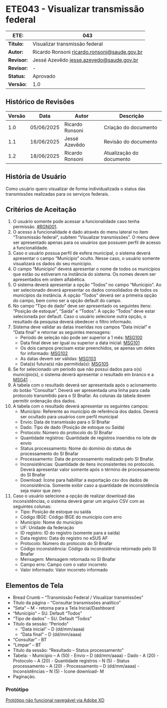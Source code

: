 # ETE043 - Visualizar transmissão federal

| **ETE:**     | 043                                            |
|--------------|------------------------------------------------|
| **Título:**  | Visualizar transmissão federal                 |
| **Autor:**   | Ricardo Ronsoni <ricardo.ronsoni@saude.gov.br> |
| **Revisor:** | Jessé Azevêdo <jesse.azevedo@saude.gov.br>     |
| **Revisor:** | -                                              |
| **Status:**  | Aprovado                                       |
| **Versão:**  | 1.0                                            |

## Histórico de Revisões

| **Versão** | **Data**   | **Autor**       | **Descrição**            |
|------------|------------|-----------------|--------------------------|
| 1.0        | 05/06/2025 | Ricardo Ronsoni | Criação do documento     |
| 1.1        | 16/06/2025 | Jessé Azevêdo   | Revisão do documento     |
| 1.2        | 18/06/2025 | Ricardo Ronsoni | Atualização do documento |

## História de Usuário

Como usuário quero visualizar de forma individualizada o status das transmissões realizadas para os serviços federais.

## Critérios de Aceitação

1.	O usuário somente pode acessar a funcionalidade caso tenha permissão. [#RGN001](DocumentoDeRegrasv2.md).  
2.	O acesso à funcionalidade é dado através do menu lateral no item “Transmissão federal”, subitem “Visualizar transmissões”. O menu deve ser apresentado apenas para os usuários que possuem perfil de acesso a funcionalidade.
3.	Caso o usuário possua perfil de esfera municipal, o sistema deverá apresentar o campo “Munícipio” oculto. Nesse caso, o usuário somente visualizará os dados do seu munícipio.
4.	O campo “Munícipio” deverá apresentar o nome de todos os municípios que estão ou estiveram na instância do sistema. Os nomes devem ser apresentados em ordem alfabética.
5.	O sistema deverá apresentar a opção “Todos” no campo “Munícipio”. Ao ser selecionado deverá apresentar os dados consolidados de todos os municípios da instância. A opção “Todos” deverá ser a primeira opção do campo, bem como ser a opção default do campo.
6.	No campo “Tipo de dado” deve ser apresentado os seguintes itens: “Posição de estoque”, “Saída” e “Todos”. A opção “Todos” deve estar selecionada por default. Caso o usuário selecione outra opção, o resultado da pesquisa deverá obedecer o filtro informado.
7.	Sistema deve validar as datas inseridas nos campos “Data inicial” e “Data final” e retornar as seguintes mensagens:  
      + Período de seleção não pode ser superior a 1 mês: [MSG100](DocumentoDeMensagensv2.md#msg100)  
      + Data final deve ser igual ou superior a data inicial: [MSG101](DocumentoDeMensagensv2.md#msg101)  
      + Os dois campos precisam estar preenchidos, se apenas um deles for informado: [MSG102](DocumentoDeMensagensv2.md#msg102)  
      + As datas devem ser válidas: [MSG103](DocumentoDeMensagensv2.md#msg103)  
      + Data(s) futura(s) não permitida(s): [MSG105](DocumentoDeMensagensv2.md#msg105)  
8.	Se for selecionado um período que não possui dados para o(s) município(s), o sistema deverá apresentar o resultado em branco e a [MSG41](DocumentoDeMensagensv2.md#msg41)  .
9.	A tabela com o resultado deverá ser apresentada após o acionamento do botão “Consultar”. Deverá ser apresentada uma linha para cada protocolo transmitido para o SI Bnafar. As colunas da tabela devem permitir ordenação dos dados.
10.	A tabela com o resultado deverá apresentar os seguintes campos:
       + Município: Referente ao município de referência dos dados. Deverá ser ocultado para usuários com perfil municipal
       + Envio: Data de transmissão para o SI Bnafar
       + Dado: Tipo de dado (Posição de estoque ou Saída)
       + Protocolo: Número do protocolo do SI Bnafar
       + Quantidade registros: Quantidade de registros inseridos no lote de envio
       + Status processamento: Nome do domínio do status de processamento do SI Bnafar
       + Processamento: Data de processamento realizado pelo SI Bnafar.
       + Inconsistências: Quantidade de itens inconsistentes no protocolo. Deverá apresentar valor somente após o término de processamento do SI Bnafar
       + Download: Ícone para habilitar a exportação csv dos dados de inconsistência. Somente exibir caso a quantidade de inconsistência seja maior que zero
11.	Caso o usuário selecione a opção de realizar download das inconsistências, o sistema deverá gerar um arquivo CSV com as seguintes colunas:
       + Tipo: Posição de estoque ou saída
       + Código IBGE: Código IBGE do município com erro
       + Munícipio: Nome do município
       + UF: Unidade da federação
       + ID registro: ID do registro (somente para a saída)
       + Data registro: Data do registro no eSUS AF
       + Protocolo: Número do protocolo do SI Bnafar
       + Código inconsistência: Código da inconsistência retornado pelo SI Bnafar
       + Mensagem: Mensagem retornada no SI Bnafar
       + Campo erro: Campo com o valor incorreto
       + Valor informado: Valor incorreto informado

## Elementos de Tela

- Bread Crumb – “Transmissão Federal / Visualizar transmissões”
- Título da página – “Consultar transmissões analítico”
- “Seta” – M - retorna para a Tela Inicial/Dashboard
- “Munícipio” – SU. Default “Todos”
- “Tipo de dados” – SU. Default “Todos”
- Título da sessão: “Período”  
    - “Data inicial” – D (dd/mm/aaaa)  
    - “Data final” – D (dd/mm/aaaa)  
- “Consultar” - BT
- “Limpar” – BT
- Título da sessão: “Resultado – Status processamento”
- Tabela:
      - Município – A (50)
      - Envio – D (dd/mm/aaaa)
      - Dado - A (20)
      - Protocolo – A (20)
      - Quantidade registros – N (5)
      - Status processamento – A (20)
      - Processamento – D (dd/mm/aaaa)
      - Inconsistências – N (5)
      - Ícone download- M
- Paginação.

### Protótipo

[Protótipo não funcional navegável via Adobe XD](https://xd.adobe.com/view/b10875f3-b816-4ec6-9948-a3ef8df26a52-e45b/screen/518aadb2-7bd7-495a-8ff2-b5effc590a0f/)

